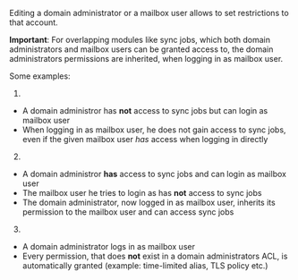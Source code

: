 Editing a domain administrator or a mailbox user allows to set restrictions to that account.

**Important**: For overlapping modules like sync jobs, which both domain administrators and mailbox users can be granted access to, the domain administrators permissions are inherited, when logging in as mailbox user.

Some examples:

1.

- A domain administror has **not** access to sync jobs but can login as mailbox user
- When logging in as mailbox user, he does not gain access to sync jobs, even if the given mailbox user _has_ access when logging in directly

2.

- A domain administror **has** access to sync jobs and can login as mailbox user
- The mailbox user he tries to login as has **not** access to sync jobs
- The domain administrator, now logged in as mailbox user, inherits its permission to the mailbox user and can access sync jobs

3.

- A domain administrator logs in as mailbox user
- Every permission, that does **not** exist in a domain administrators ACL, is automatically granted (example: time-limited alias, TLS policy etc.)

